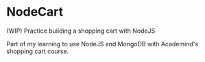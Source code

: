 # NodeCart
(WIP) Practice building a shopping cart with NodeJS

Part of my learning to use NodeJS and MongoDB with Academind's shopping cart course.
